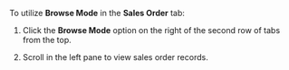 
To utilize **Browse Mode** in the **Sales Order** tab: 

1. Click the **Browse Mode** option on the right of the second row of tabs from the top. 

2. Scroll in the left pane to view sales order records. 

